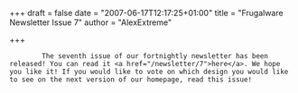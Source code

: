 
+++
draft = false
date = "2007-06-17T12:17:25+01:00"
title = "Frugalware Newsletter Issue 7"
author = "AlexExtreme"

+++

            The seventh issue of our fortnightly newsletter has been released! You can read it <a href="/newsletter/7">here</a>. We hope you like it! If you would like to vote on which design you would like to see on the next version of our homepage, read this issue!
            
        